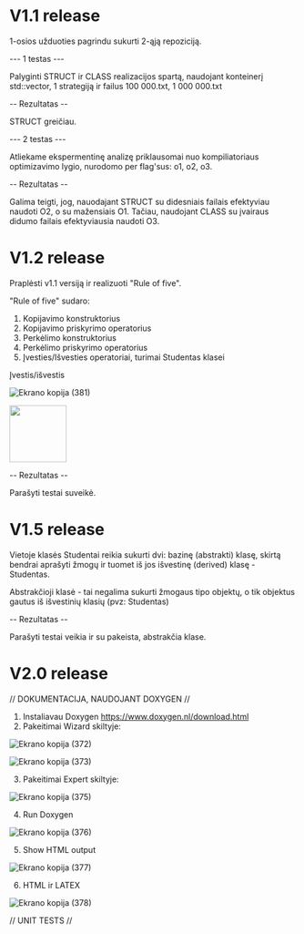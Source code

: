 # V1.1 release

1-osios užduoties pagrindu sukurti 2-ąją repoziciją. 

--- 1 testas ---

Palyginti STRUCT ir CLASS realizacijos spartą, naudojant konteinerį std::vector, 1 strategiją ir failus 100 000.txt, 1 000 000.txt

-- Rezultatas --

STRUCT greičiau.

--- 2 testas ---

Atliekame ekspermentinę analizę priklausomai nuo kompiliatoriaus optimizavimo lygio, nurodomo per flag'sus: o1, o2, o3.

-- Rezultatas --

Galima teigti, jog, nauodajant STRUCT su didesniais failais efektyviau naudoti O2, o su mažensiais O1. 
Tačiau, naudojant CLASS su įvairaus didumo failais efektyviausia naudoti O3.

# V1.2 release

Praplėsti v1.1 versiją ir realizuoti "Rule of five".

"Rule of five" sudaro:

1. Kopijavimo konstruktorius
2. Kopijavimo priskyrimo operatorius
3. Perkėlimo konstruktorius
4. Perkėlimo priskyrimo operatorius
5. Įvesties/Išvesties operatoriai, turimai Studentas klasei

Įvestis/išvestis

![Ekrano kopija (381)](https://github.com/Jovitel/2_OP/assets/150922295/7fa861cc-0689-4829-9f3e-0f759b1e4e7a)

<img src="https://github.com/Jovitel/2_OP/assets/150922295/7fa861cc-0689-4829-9f3e-0f759b1e4e7a" width="100" />

-- Rezultatas --

Parašyti testai suveikė. 

# V1.5 release

Vietoje klasės Studentai reikia sukurti dvi: bazinę (abstrakti) klasę, skirtą bendrai aprašyti žmogų ir tuomet iš jos išvestinę (derived) klasę - Studentas.

Abstrakčioji klasė - tai negalima sukurti žmogaus tipo objektų, o tik objektus gautus iš išvestinių klasių (pvz: Studentas)

-- Rezultatas --

Parašyti testai veikia ir su pakeista, abstrakčia klase.

# V2.0 release

// DOKUMENTACIJA, NAUDOJANT DOXYGEN //

1. Instaliavau Doxygen https://www.doxygen.nl/download.html
2. Pakeitimai Wizard skiltyje:

![Ekrano kopija (372)](https://github.com/Jovitel/2_OP/assets/150922295/36df219b-34a7-4aa2-8877-c429ba408be5)

![Ekrano kopija (373)](https://github.com/Jovitel/2_OP/assets/150922295/e199690d-aebd-4c17-93fe-cbf118b59c2c)

3. Pakeitimai Expert skiltyje:

![Ekrano kopija (375)](https://github.com/Jovitel/2_OP/assets/150922295/6e6798ff-2b33-4ea0-8dca-9bb13d9ee89b)

4. Run Doxygen

![Ekrano kopija (376)](https://github.com/Jovitel/2_OP/assets/150922295/a7985430-97ab-48ef-92bc-e77ad44863b7)

5. Show HTML output

![Ekrano kopija (377)](https://github.com/Jovitel/2_OP/assets/150922295/54dd6c76-b01e-4fb0-9617-f0f94cc46db4)

6. HTML ir LATEX

![Ekrano kopija (378)](https://github.com/Jovitel/2_OP/assets/150922295/0e7af6fd-b5e7-45cb-9821-5a4de5e8f930)

// UNIT TESTS //
